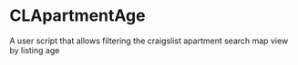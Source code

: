 # CLApartmentAge
A user script that allows filtering the craigslist apartment search map view by listing age
